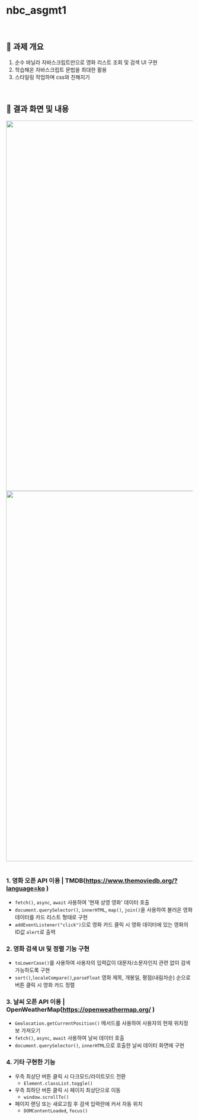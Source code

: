 # nbc_asgmt1

<br />

## 📝 과제 개요
1. 순수 바닐라 자바스크립트만으로 영화 리스트 조회 및 검색 UI 구현
2. 학습해온 자바스크립트 문법을 최대한 활용
3. 스타일링 작업하며 css와 친해지기

<br />

## 📝 결과 화면 및 내용

<img src="https://github.com/xoxojw/nbc_asgmt1/assets/124491335/1314259e-cc14-4101-967c-385a061c28aa" width="1000"/>

<img src="https://github.com/xoxojw/nbc_asgmt1/assets/124491335/97b1f2d6-1c90-4cb4-9b1a-8359a2a18ef2" width="1000"/>

<br />
<br />

### 1. 영화 오픈 API 이용 | TMDB(https://www.themoviedb.org/?language=ko )
- `fetch()`, `async`, `await` 사용하여 '현재 상영 영화' 데이터 호출
- `document.querySelector()`, `innerHTML`, `map()`, `join()`을 사용하여 불러온 영화 데이터를 카드 리스트 형태로 구현
- `addEventListener("click")`으로 영화 카드 클릭 시 영화 데이터에 있는 영화의 ID값 `alert`로 출력
### 2. 영화 검색 UI 및 정렬 기능 구현
- `toLowerCase()`를 사용하여 사용자의 입력값이 대문자/소문자인지 관련 없이 검색 가능하도록 구현
- `sort()`,`localeCompare()`,`parseFloat` 영화 제목, 개봉일, 평점(내림차순) 순으로 버튼 클릭 시 영화 카드 정렬
### 3. 날씨 오픈 API 이용 | OpenWeatherMap(https://openweathermap.org/ )
- `Geolocation.getCurrentPosition()` 메서드를 사용하여 사용자의 현재 위치정보 가져오기
- `fetch()`, `async`, `await` 사용하여 날씨 데이터 호출
- `document.querySelector()`, `innerHTML`으로 호출한 날씨 데이터 화면에 구현
### 4. 기타 구현한 기능
-  우측 최상단 버튼 클릭 시 다크모드/라이트모드 전환
    -  `Element.classList.toggle()`
-  우측 최하단 버튼 클릭 시 페이지 최상단으로 이동
    -  `window.scrollTo()`
-  페이지 랜딩 또는 새로고침 후 검색 입력란에 커서 자동 위치
    -  `DOMContentLoaded`, `focus()`
